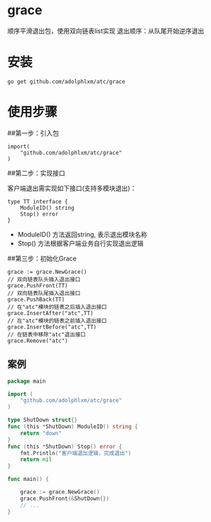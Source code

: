 # grace

顺序平滑退出包，使用双向链表list实现
退出顺序：从队尾开始逆序退出

# 安装

    go get github.com/adolphlxm/atc/grace
   
# 使用步骤
##第一步：引入包
    
    import(
        "github.com/adolphlxm/atc/grace"
    )
    
##第二步：实现接口

客户端退出需实现如下接口(支持多模块退出)：

    type TT interface {
    	ModuleID() string
    	Stop() error
    }

 * ModuleID() 方法返回string, 表示退出模块名称
 * Stop() 方法根据客户端业务自行实现退出逻辑


##第三步：初始化Grace

    grace := grace.NewGrace()
    // 双向链表队头插入退出接口
    grace.PushFront(TT)
    // 双向链表队尾插入退出接口
    grace.PushBack(TT)
    // 在"atc"模块的链表之后插入退出接口
    grace.InsertAfter("atc",TT)
    // 在"atc"模块的链表之前插入退出接口
    grace.InsertBefore("atc",TT)
    // 在链表中移除"atc"退出接口
    grace.Remove("atc")
    
## 案例

```go
package main

import (
    "github.com/adolphlxm/atc/grace"
)

type ShutDown struct{}
func (this *ShutDown) ModuleID() string {
    return "down"
}
func (this *ShutDown) Stop() error {
    fmt.Println("客户端退出逻辑，完成退出")
    return nil
}

func main() {

    grace := grace.NewGrace()
    grace.PushFront(&ShutDown{})
    // ...
}

```